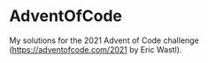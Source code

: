 # AdventOfCode

My solutions for the 2021 Advent of Code challenge (https://adventofcode.com/2021 by Eric Wastl).
